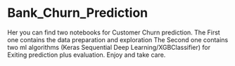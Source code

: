 # Bank_Churn_Prediction
Her you can find two notebooks for Customer Churn prediction.
The First one contains the data preparation and exploration
The Second one contains two ml algorithms (Keras Sequential Deep Learning/XGBClassifier) for Exiting prediction plus evaluation.
Enjoy and take care.
